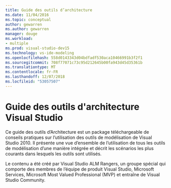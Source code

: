 ```yaml
---
title: Guide des outils d’architecture
ms.date: 11/04/2016
ms.topic: conceptual
author: gewarren
ms.author: gewarren
manager: douge
ms.workload:
- multiple
ms.prod: visual-studio-dev15
ms.technology: vs-ide-modeling
ms.openlocfilehash: 558d0143343d04bdfadf530aca10466991b3f2f1
ms.sourcegitcommit: 708f77071c73c95d212645b00fa943d45d35361b
ms.translationtype: MT
ms.contentlocale: fr-FR
ms.lasthandoff: 12/07/2018
ms.locfileid: "53057507"
---
```

# <a name="visual-studio-architecture-tooling-guidance"></a>Guide des outils d'architecture Visual Studio

Ce guide des outils d’Architecture est un package téléchargeable de conseils pratiques sur l’utilisation des outils de modélisation de Visual Studio 2010. Il présente une vue d’ensemble de l’utilisation de tous les outils de modélisation d’une manière intégrée et décrit les scénarios les plus courants dans lesquels les outils sont utilisés.

Le contenu a été créé par Visual Studio ALM Rangers, un groupe spécial qui comporte des membres de l’équipe de produit Visual Studio, Microsoft Services, Microsoft Most Valued Professional (MVP) et entraîne de Visual Studio Community.